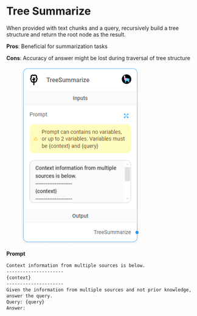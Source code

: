 # Tree Summarize

When provided with text chunks and a query, recursively build a tree structure and return the root node as the result.&#x20;

**Pros**: Beneficial for summarization tasks

**Cons**: Accuracy of answer might be lost during traversal of tree structure

<figure><img src="../../../.gitbook/assets/image (7) (1).png" alt=""><figcaption></figcaption></figure>

**Prompt**

```
Context information from multiple sources is below.
---------------------
{context}
---------------------
Given the information from multiple sources and not prior knowledge, answer the query.
Query: {query}
Answer:
```
